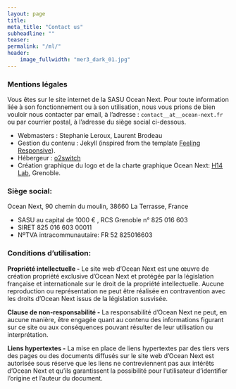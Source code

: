```yaml
---
layout: page
title: 
meta_title: "Contact us"
subheadline: ""
teaser: 
permalink: "/ml/"
header:
    image_fullwidth: "mer3_dark_01.jpg"
---
```


### Mentions légales
Vous êtes sur le site internet de la SASU Ocean Next. Pour toute information liée à son fonctionnement ou à son utilisation, nous vous prions de bien vouloir nous contacter par email, à l’adresse : ```contact__at__ocean-next.fr``` ou par courrier postal, à l’adresse du siège social ci-dessous.

- Webmasters : Stephanie Leroux, Laurent Brodeau
- Gestion du contenu : Jekyll (inspired from the template [Feeling Responsive](https://github.com/Phlow/feeling-responsive)).
- Hébergeur : [o2switch](https://www.o2switch.fr)
- Création graphique du logo et de la charte graphique Ocean Next: [H14 Lab](https://h14-lab.com/), Grenoble.  

### Siège social:

Ocean Next, 90 chemin du moulin, 38660 La Terrasse, France

* SASU au capital de 1000 € , RCS Grenoble n° 825 016 603
* SIRET 825 016 603 00011   
* NºTVA intracommunautaire: FR 52 825016603

### Conditions d’utilisation:

__Propriété intellectuelle -__  Le site web d’Ocean Next est une œuvre de création propriété exclusive d’Ocean Next et protégée par la législation française et internationale sur le droit de la propriété intellectuelle. Aucune reproduction ou représentation ne peut être réalisée en contravention avec les droits d’Ocean Next issus de la législation susvisée.

__Clause de non-responsabilité -__ La responsabilité d’Ocean Next ne peut, en aucune manière, être engagée quant au contenu des informations figurant sur ce site ou aux conséquences pouvant résulter de leur utilisation ou interprétation.

__Liens hypertextes -__ La mise en place de liens hypertextes par des tiers vers des pages ou des documents diffusés sur le site web d’Ocean Next est autorisée sous réserve que les liens ne contreviennent pas aux intérêts d’Ocean Next et qu’ils garantissent la possibilité pour l’utilisateur d’identifier l’origine et l’auteur du document.



